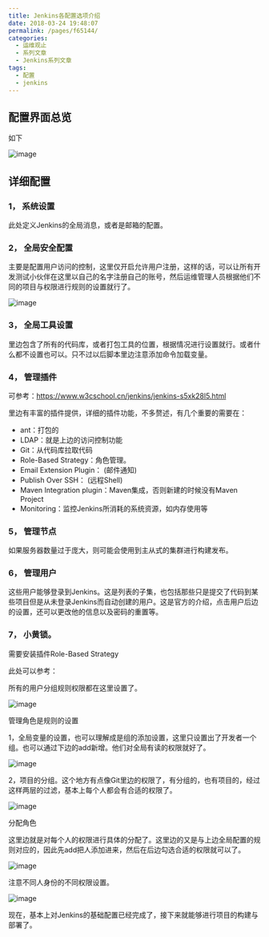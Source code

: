 ```yaml
---
title: Jenkins各配置选项介绍
date: 2018-03-24 19:48:07
permalink: /pages/f65144/
categories:
  - 运维观止
  - 系列文章
  - Jenkins系列文章
tags:
  - 配置
  - jenkins
---
```




## 配置界面总览

如下

![image](https://tva4.sinaimg.cn/large/008k1Yt0ly1grkd9sinzwj30u712g466.jpg)

## 详细配置

### 1， 系统设置

此处定义Jenkins的全局消息，或者是邮箱的配置。

### 2， 全局安全配置

主要是配置用户访问的控制，这里仅开启允许用户注册，这样的话，可以让所有开发测试小伙伴在这里以自己的名字注册自己的账号，然后运维管理人员根据他们不同的项目与权限进行规则的设置就行了。

![image](https://tvax2.sinaimg.cn/large/008k1Yt0ly1grkda4rdk6j30v80l6tbi.jpg)

### 3， 全局工具设置

里边包含了所有的代码库，或者打包工具的位置，根据情况进行设置就行。或者什么都不设置也可以。只不过以后脚本里边注意添加命令加载变量。

### 4， 管理插件

可参考：https://www.w3cschool.cn/jenkins/jenkins-s5xk28l5.html

里边有丰富的插件提供，详细的插件功能，不多赘述，有几个重要的需要在：

- ant：打包的
- LDAP：就是上边的访问控制功能
- Git：从代码库拉取代码
- Role-Based Strategy：角色管理。
- Email Extension Plugin： (邮件通知)
- Publish Over SSH： (远程Shell)
- Maven Integration plugin：Maven集成，否则新建的时候没有Maven Project
- Monitoring：监控Jenkins所消耗的系统资源，如内存使用等

### 5， 管理节点

如果服务器数量过于庞大，则可能会使用到主从式的集群进行构建发布。

### 6， 管理用户

这些用户能够登录到Jenkins。这是列表的子集，也包括那些只是提交了代码到某些项目但是从未登录Jenkins而自动创建的用户。这是官方的介绍，点击用户后边的设置，还可以更改他的信息以及密码的重置等。

### 7， 小黄锁。

需要安装插件Role-Based Strategy

此处可以参考：

所有的用户分组规则权限都在这里设置了。

![image](https://tvax2.sinaimg.cn/large/008k1Yt0ly1grkdb2k472j30g00alt9v.jpg)

管理角色是规则的设置

1，全局变量的设置，也可以理解成是组的添加设置，这里只设置出了开发者一个组。也可以通过下边的add新增。他们对全局有读的权限就好了。

![image](https://tva3.sinaimg.cn/large/008k1Yt0ly1grkdb8lu5zj30rn0cr400.jpg)

2，项目的分组。这个地方有点像Git里边的权限了，有分组的，也有项目的，经过这样两层的过滤，基本上每个人都会有合适的权限了。

![image](https://tva2.sinaimg.cn/large/008k1Yt0ly1grkdbdxzirj30wl0degnx.jpg)

分配角色

这里边就是对每个人的权限进行具体的分配了。这里边的又是与上边全局配置的规则对应的，因此先add把人添加进来，然后在后边勾选合适的权限就可以了。

![image](https://tva2.sinaimg.cn/large/008k1Yt0ly1grkdblqo00j30e20a8wg2.jpg)

注意不同人身份的不同权限设置。

![image](https://tva3.sinaimg.cn/large/008k1Yt0ly1grkdbsvx1xj30l807wq4j.jpg)

现在，基本上对Jenkins的基础配置已经完成了，接下来就能够进行项目的构建与部署了。
